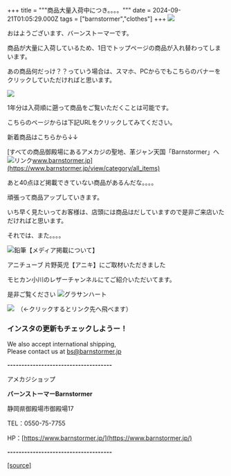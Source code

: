 +++
title = """商品大量入荷中につき。。。。"""
date = 2024-09-21T01:05:29.000Z
tags = ["barnstormer","clothes"]
+++
[![](https://stat.ameba.jp/user_images/20231023/16/barnstormer-go/b2/03/p/o0420015015354743273.png)](https://ameblo.jp/barnstormer-go/entry-12825670498.html)

おはようございます、バーンストーマーです。

商品が大量に入荷しているため、1日でトップページの商品が入れ替わってしまいます。

あの商品何だっけ？？っていう場合は、スマホ、PCからでもこちらのバナーをクリックしていただければと思います。

[![](https://stat.ameba.jp/user_images/20240921/10/barnstormer-go/84/02/g/o0410017015488786415.gif)](https://stat.ameba.jp/user_images/20240921/10/barnstormer-go/84/02/g/o0410017015488786415.gif)

1年分は入荷順に遡って商品をご覧いただくことは可能です。

こちらのページからは下記URLをクリックしてみてください。

新着商品はこちらから↓↓

[すべての商品御殿場にあるアメカジの聖地、革ジャン天国「Barnstormer」へ![リンク](https://c.stat100.ameba.jp/ameblo/symbols/v3.20.0/svg/gray/editor_link.svg)www.barnstormer.jp](https://www.barnstormer.jp/view/category/all_items)

あと40点ほど掲載できていない商品があるんだな。。。。

頑張って商品アップしていきます。

いち早く見たいってお客様は、店頭には商品はだしていますので是非ご来店いただければと思います。

それでは、また。。。。

![鉛筆](https://stat100.ameba.jp/blog/ucs/img/char/char3/519.png)【メディア掲載について】

アニチューブ 片野英児【アニキ】にご取材いただきました

モヒカン小川のレザーチャンネルにてご紹介いただいてます。

是非ご覧ください ![グラサンハート](https://stat100.ameba.jp/blog/ucs/img/char/char3/148.png)

[![](https://stat.ameba.jp/user_images/20230412/16/barnstormer-go/6a/23/p/o0108010815269242493.png)](https://www.instagram.com/barnstormer_daily/)　（←クリックするとリンク先へ飛べます）

### インスタの更新もチェックしようー！

We also accept international shipping,  
Please contact us at bs@barnstormer.jp

**\-------------------------------------**

アメカジショップ

**バーンストーマーBarnstormer**

静岡県御殿場市御殿場17

TEL：0550-75-7755

HP：[https://www.barnstormer.jp/](https://www.barnstormer.jp/)

**\-------------------------------------**

[[source]](https://ameblo.jp/barnstormer-go/entry-12868364549.html)
